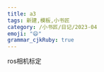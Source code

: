 ```yaml
---
title: a3
tags: 新建,模板,小书匠
category: /小书匠/日记/2023-04
emoji: "😄"
grammar_cjkRuby: true
---
```


ros相机标定
